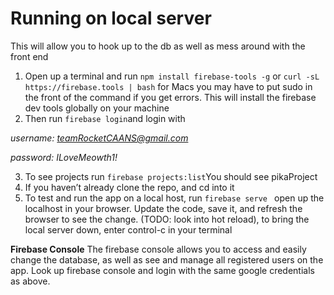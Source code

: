 # **Running on local server**
This will allow you to hook up to the db as well as mess around with the front end
1. Open up a terminal and run
	```npm install firebase-tools -g``` or
	```curl -sL https://firebase.tools | bash``` 
  for Macs you may have to put sudo in the front of the command if you get errors. 
  This will install the firebase dev tools globally on your machine
2. Then run ```firebase login```and login with 

*username: teamRocketCAANS@gmail.com*

*password: ILoveMeowth1!*

3. To see projects run ```firebase projects:list```You should see pikaProject
4. If you haven’t already clone the repo, and cd into it
5. To test and run the app on a local host,  run ```firebase serve ```
open up the localhost in your browser. Update the code, save it, and refresh the browser to see the change. 
(TODO: look into hot reload), to bring the local server down, enter control-c in your terminal

**Firebase Console**
The firebase console allows you to access and easily change the database, as well as see and manage all registered users on the app. Look up firebase console and login with the same google credentials as above. 
